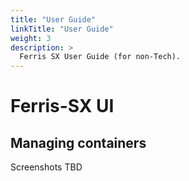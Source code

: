 ```yaml
---
title: "User Guide"
linkTitle: "User Guide"
weight: 3
description: >
  Ferris SX User Guide (for non-Tech).
---
```


# Ferris-SX UI

## Managing containers

Screenshots TBD
